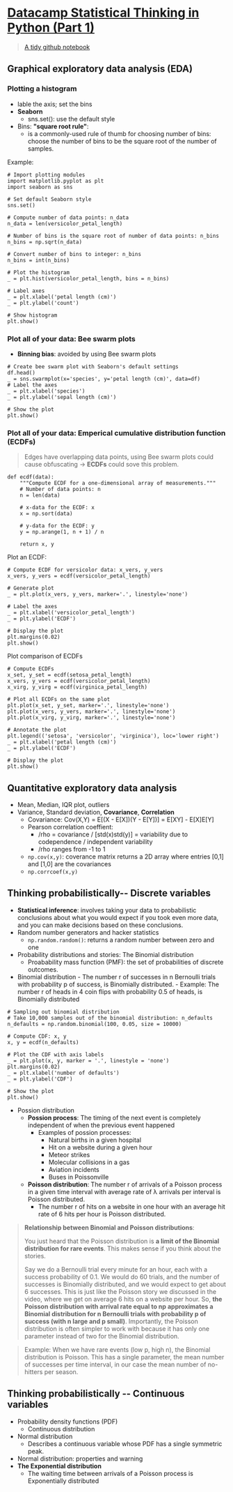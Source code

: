 # [Datacamp Statistical Thinking in Python (Part 1)](https://learn.datacamp.com/courses/statistical-thinking-in-python-part-1)

> [A tidy github notebook](https://github.com/wblakecannon/DataCamp/tree/master/04-statistical-thinking-in-python-(part1))

## Graphical exploratory data analysis (EDA)
### Plotting a histogram

* lable the axis; set the bins
* **Seaborn**
    + sns.set(): use the default style
* Bins: **"square root rule"**:
    + is a commonly-used rule of thumb for choosing number of bins: choose the number of bins to be the square root of the number of samples.

Example:
```
# Import plotting modules
import matplotlib.pyplot as plt
import seaborn as sns

# Set default Seaborn style
sns.set()

# Compute number of data points: n_data
n_data = len(versicolor_petal_length)

# Number of bins is the square root of number of data points: n_bins
n_bins = np.sqrt(n_data)

# Convert number of bins to integer: n_bins
n_bins = int(n_bins)

# Plot the histogram
_ = plt.hist(versicolor_petal_length, bins = n_bins)

# Label axes
_ = plt.xlabel('petal length (cm)')
_ = plt.ylabel('count')

# Show histogram
plt.show()
```

### Plot all of your data: Bee swarm plots
* **Binning bias**: avoided by using Bee swarm plots
```
# Create bee swarm plot with Seaborn's default settings
df.head()
_ = sns.swarmplot(x='species', y='petal length (cm)', data=df)
# Label the axes
_ = plt.xlabel('species')
_ = plt.ylabel('sepal length (cm)')

# Show the plot
plt.show()
```
### Plot all of your data: Emperical cumulative distribution function (**ECDFs**)

> Edges have overlapping data points, using Bee swarm plots could cause obfuscating -> **ECDFs** could sove this problem.

```
def ecdf(data):
    """Compute ECDF for a one-dimensional array of measurements."""
    # Number of data points: n
    n = len(data)

    # x-data for the ECDF: x
    x = np.sort(data)

    # y-data for the ECDF: y
    y = np.arange(1, n + 1) / n

    return x, y
```

Plot an ECDF:
```
# Compute ECDF for versicolor data: x_vers, y_vers
x_vers, y_vers = ecdf(versicolor_petal_length)

# Generate plot
_ = plt.plot(x_vers, y_vers, marker='.', linestyle='none')

# Label the axes
_ = plt.xlabel('versicolor_petal_length')
_ = plt.ylabel('ECDF')

# Display the plot
plt.margins(0.02)
plt.show()
```

Plot comparison of ECDFs
```
# Compute ECDFs
x_set, y_set = ecdf(setosa_petal_length)
x_vers, y_vers = ecdf(versicolor_petal_length)
x_virg, y_virg = ecdf(virginica_petal_length)

# Plot all ECDFs on the same plot
plt.plot(x_set, y_set, marker='.', linestyle='none')
plt.plot(x_vers, y_vers, marker='.', linestyle='none')
plt.plot(x_virg, y_virg, marker='.', linestyle='none')

# Annotate the plot
plt.legend(('setosa', 'versicolor', 'virginica'), loc='lower right')
_ = plt.xlabel('petal length (cm)')
_ = plt.ylabel('ECDF')

# Display the plot
plt.show()
```

## Quantitative exploratory data analysis
* Mean, Median, IQR plot, outliers
* Variance, Standard deviation, **Covariance**, **Correlation**
    - Covariance: Cov(X,Y) = E[(X - E[X])(Y - E[Y])] = E[XY] - E[X]E[Y]
    - Pearson correlation coeffient: 
        - /rho = covariance / [std(x)std(y)] = variability due to codependence / independent variability
        - /rho ranges from -1 to 1
    * `np.cov(x,y)`: coverance matrix returns a 2D array where entries [0,1] and [1,0] are the covariances
    * `np.corrcoef(x,y)`
## Thinking probabilistically-- Discrete variables
* **Statistical inference**: involves taking your data to probabilistic conclusions about what you would expect if you took even more data, and you can make decisions based on these conclusions.
* Random number generators and hacker statistics
    * `np.random.random()`:  returns a random number between zero and one
* Probability distributions and stories: The Binomial distribution
    *  Proabability mass function (PMF): the set of probabilities of discrete outcomes.  
*  Binomial distribution
        -  The number r of successes in n Bernoulli trials with
probability p of success, is Binomially distributed.
        -  Example: The number r of heads in 4 coin flips with probability
0.5 of heads, is Binomially distributed
```
# Sampling out binomial distribution
# Take 10,000 samples out of the binomial distribution: n_defaults
n_defaults = np.random.binomial(100, 0.05, size = 10000)

# Compute CDF: x, y
x, y = ecdf(n_defaults) 

# Plot the CDF with axis labels
_ = plt.plot(x, y, marker = '.', linestyle = 'none')
plt.margins(0.02)
_ = plt.xlabel('number of defaults')
_ = plt.ylabel('CDF')

# Show the plot
plt.show()
```
+  Possion distribution
    * **Possion process**: The timing of the next event is completely independent of when the previous event happened
        * Examples of possion processes:
            + Natural births in a given hospital
            + Hit on a website during a given hour
            + Meteor strikes
            + Molecular collisions in a gas
            + Aviation incidents
            + Buses in Poissonville
    * **Poisson distribution**: The number r of arrivals of a Poisson process in a given time interval with average rate of λ arrivals per interval is Poisson distributed.
        * The number r of hits on a website in one hour with an average hit rate of 6 hits per hour is Poisson distributed.

> **Relationship between Binomial and Poisson distributions**:
> 
> You just heard that the Poisson distribution is **a limit of the Binomial distribution for rare events**. This makes sense if you think about the stories. 
> 
> Say we do a Bernoulli trial every minute for an hour, each with a success probability of 0.1. We would do 60 trials, and the number of successes is Binomially distributed, and we would expect to get about 6 successes. This is just like the Poisson story we discussed in the video, where we get on average 6 hits on a website per hour. So, **the Poisson distribution with arrival rate equal to np approximates a Binomial distribution for n Bernoulli trials with probability p of success (with n large and p small)**. Importantly, the Poisson distribution is often simpler to work with because it has only one parameter instead of two for the Binomial distribution.

> Example: When we have rare events (low p, high n), the Binomial distribution is Poisson. This has a single parameter, the mean number of successes per time interval, in our case the mean number of no-hitters per season.
## Thinking probabilistically -- Continuous variables
* Probability density functions (PDF)
    - Continuous distribution
* Normal distribution
    - Describes a continuous variable whose PDF has a single symmetric peak.
* Normal distribution: properties and warning
* **The Exponential distribution**
    - The waiting time between arrivals of a Poisson process is Exponentially distributed